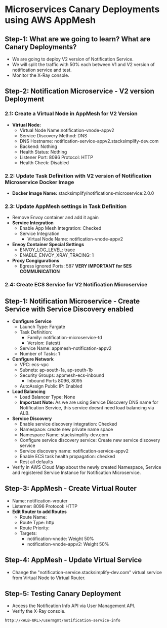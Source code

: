 # Microservices Canary Deployments using AWS AppMesh

## Step-1: What are we going to learn? What are Canary Deployments?
- We are going to deploy V2 version of Notification Service.
- We will split the traffic with 50% each between V1 and V2 version of notification service and test. 
- Monitor the X-Ray console.

## Step-2: Notification Microservice - V2 version Deployment
### 2.1: Create a Virtual Node in AppMesh for V2 Version
- **Virtual Node:**
    - Virtual Node Name:notification-vnode-appv2
    - Service Discovery Method: DNS
    - DNS Hostname: notification-service-appv2.stacksimplify-dev.com
    - Backend: Nothing
    - Health Status: Nothing
    - Listener Port: 8096 Protocol: HTTP
    - Health Check: Disabled

### 2.2: Update Task Definition with V2 version of Notification Microservice Docker Image
- **Docker Image Name:** stacksimplify/notifications-microservice:2.0.0

### 2.3: Update AppMesh settings in Task Definition 
- Remove Envoy container and add it again
- **Service Integration**
    - Enable App Mesh Integration: Checked
    - Service Integration
        - Virtual Node Name: notification-vnode-appv2
- **Envoy Container Special Settings**
    - ENVOY_LOG_LEVEL: trace
    - ENABLE_ENVOY_XRAY_TRACING: 1
- **Proxy Congigurations**
    - Egress ignored Ports: 587 **VERY IMPORTANT for SES COMMUNICATION**

### 2.4: Create ECS Service for V2 Notification Microservice
## Step-1: Notification Microservice - Create Service with Service Discovery enabled
- **Configure Service**
    - Launch Type: Fargate
    - Task Definition:
        - Family: notification-microservice-td
        - Version: (latest) 
    - Service Name: appmesh-notification-appv2
    - Number of Tasks: 1
- **Configure Network**
    - VPC: ecs-vpc
    - Subnets: ap-south-1a, ap-south-1b
    - Security Groups: appmesh-ecs-inbound 
        - Inbound Ports 8096, 8095    
    - AutoAssign Public IP: Enabled        
- **Load Balancing**
    - Load Balancer Type: None
    - **Important Note:** As we are using Service Discovery DNS name for Notification Service, this service doesnt need load balancing via ALB. 
- **Service Discovery**
    - Enable service discovery integration: Checked
    - Namespace: create new private name space 
    - Namespace Name: stacksimplify-dev.com
    - Configure service discovery service: Create new service discovery service
    - Service discovery name: notification-service-appv2
    - Enable ECS task health propagation: checked
    - Rest all defaults
- Verify in AWS Cloud Map about the newly created Namespace, Service and registered Service Instance for Notification Microservice. 


## Step-3: AppMesh - Create Virtual Router
- Name: notification-vrouter
- Listerner: 8096 Protocol: HTTP
- **Edit Router to add Routes**
    - Route Name:
    - Route Type: http
    - Route Priority: 
    - Targets: 
        - notification-vnode: Weight 50%
        - notification-vnode-appv2: Weight 50%

## Step-4: AppMesh - Update Virtual Service
- Change the "notification-service.stacksimplify-dev.com" virtual service from Virtual Node to Virtual Router. 

## Step-5: Testing Canary Deployment
- Access the Notification Info API via User Management API.
- Verify the X-Ray console.
```
http://<ALB-URL>/usermgmt/notification-service-info
```